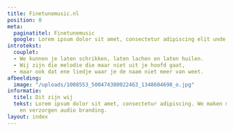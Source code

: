 ```yaml
---
title: Finetunemusic.nl
position: 0
meta:
  paginatitel: Finetunemusic
  google: Lorem ipsum dolor sit amet, consectetur adipiscing elit unde omnis.
introtekst:
  couplet:
  - We kunnen je laten schrikken, laten lachen en laten huilen.
  - Wij zijn die melodie die maar niet uit je hoofd gaat,
  - maar ook dat ene liedje waar je de naam niet meer van weet.
afbeelding:
  image: "/uploads/1008553_500474380022463_1348604698_o.jpg"
informatie:
  titel: Dit zijn wij
  tekst: Lorem ipsum dolor sit amet, consectetur adipiscing. We maken muziek, voice-overs
    en verzorgen audio branding.
layout: index
---
```


